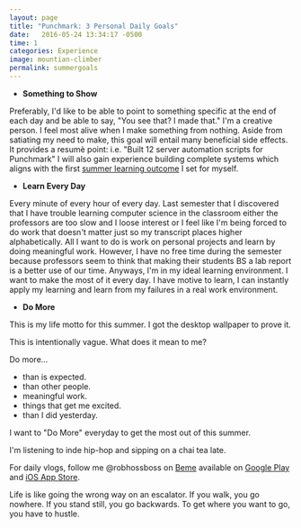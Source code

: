 ```yaml
---
layout: page
title: "Punchmark: 3 Personal Daily Goals"
date:   2016-05-24 13:34:17 -0500
time: 1
categories: Experience
image: mountian-climber
permalink: summergoals
---
```


* **Something to Show**

Preferably, I'd like to be able to point to something specific at the end of each day and be able to say, "You see that? I made that." I'm a creative person. I feel most alive when I make something from nothing. Aside from satiating my need to make, this goal will entail many beneficial side effects. It provides a resum&egrave; point: i.e. "Built 12 server automation scripts for Punchmark" I will also gain experience building complete systems which aligns with the first [summer learning outcome](/summerlearning) I set for myself.

* **Learn Every Day**

Every minute of every hour of every day. Last semester that I discovered that I have trouble learning computer science in the classroom either the professors are too slow and I loose interest or I feel like I'm being forced to do work that doesn't matter just so my transcript places higher alphabetically. All I want to do is work on personal projects and learn by doing meaningful work. However, I have no free time during the semester because professors seem to think that making their students BS a lab report is a better use of our time. Anyways, I'm in my ideal learning environment. I want to make the most of it every day. I have motive to learn, I can instantly apply my learning and learn from my failures in a real work environment.  

* **Do More**

This is my life motto for this summer. I got the desktop wallpaper to prove it.

This is intentionally vague. What does it mean to me?

Do more...

- than is expected.
- than other people.
- meaningful work.
- things that get me excited.
- than I did yesterday.

I want to "Do More" everyday to get the most out of this summer.

I'm listening to inde hip-hop and sipping on a chai tea late.

For daily vlogs, follow me @robhossboss on [Beme](https://beme.com) available on [Google Play](https://play.google.com/store/apps/details?id=com.beme.android) and [iOS App Store](https://geo.itunes.apple.com/us/app/beme-share-video.-honestly./id1005178547?mt=8).

Life is like going the wrong way on an escalator.
If you walk, you go nowhere.
If you stand still, you go backwards.
To get where you want to go, you have to hustle.
